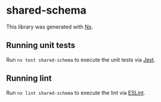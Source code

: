 # shared-schema

This library was generated with [Nx](https://nx.dev).

## Running unit tests

Run `nx test shared-schema` to execute the unit tests via [Jest](https://jestjs.io).

## Running lint

Run `nx lint shared-schema` to execute the lint via [ESLint](https://eslint.org/).
